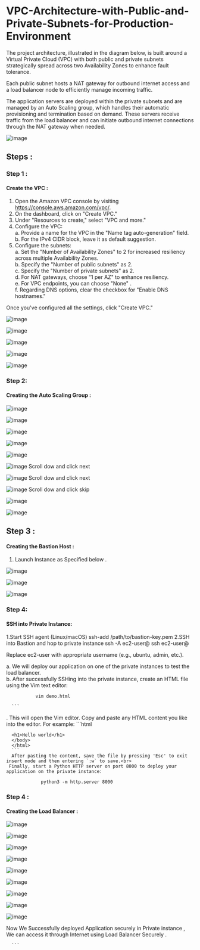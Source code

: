 
# VPC-Architecture-with-Public-and-Private-Subnets-for-Production-Environment
The project architecture, illustrated in the diagram below, is built around a Virtual Private Cloud (VPC) with both public and private subnets strategically spread across two Availability Zones to enhance fault tolerance.

Each public subnet hosts a NAT gateway for outbound internet access and a load balancer node to efficiently manage incoming traffic.

The application servers are deployed within the private subnets and are managed by an Auto Scaling group, which handles their automatic provisioning and termination based on demand. These servers receive traffic from the load balancer and can initiate outbound internet connections through the NAT gateway when needed.

![image](https://github.com/Ahmed1337a/VPC-Architecture-with-Public-and-Private-Subnets-for-Production-Environment/blob/0a8929ac15c7f9611ff484f667e7fbc038ece160/Images/diagram.png)

## Steps :
### Step 1 :
#### Create the VPC :
1. Open the Amazon VPC console by visiting https://console.aws.amazon.com/vpc/.
2. On the dashboard, click on "Create VPC."
3. Under "Resources to create," select "VPC and more."
4. Configure the VPC:<br>
   a. Provide a name for the VPC in the "Name tag auto-generation" field.<br>
   b. For the IPv4 CIDR block, leave it as default suggestion.<br>
5. Configure the subnets:<br>
   a. Set the "Number of Availability Zones" to 2 for increased resiliency across multiple Availability Zones.<br>
   b. Specify the "Number of public subnets" as 2.<br>
   c. Specify the "Number of private subnets" as 2.<br>
   d. For NAT gateways, choose "1 per AZ" to enhance resiliency.<br>
   e. For VPC endpoints, you can choose "None" .<br>
   f. Regarding DNS options, clear the checkbox for "Enable DNS hostnames."<br>


Once you've configured all the settings, click "Create VPC."

![image](https://github.com/Ahmed1337a/VPC-Architecture-with-Public-and-Private-Subnets-for-Production-Environment/blob/f4b351c1423d762ec35620cc5ce769676d8c3780/Images/1.png)

![image](https://github.com/Ahmed1337a/VPC-Architecture-with-Public-and-Private-Subnets-for-Production-Environment/blob/f4b351c1423d762ec35620cc5ce769676d8c3780/Images/2.png)

![image](https://github.com/Ahmed1337a/VPC-Architecture-with-Public-and-Private-Subnets-for-Production-Environment/blob/f4b351c1423d762ec35620cc5ce769676d8c3780/Images/3.png)

![image](https://github.com/Ahmed1337a/VPC-Architecture-with-Public-and-Private-Subnets-for-Production-Environment/blob/f4b351c1423d762ec35620cc5ce769676d8c3780/Images/4.png)

![image](https://github.com/Ahmed1337a/VPC-Architecture-with-Public-and-Private-Subnets-for-Production-Environment/blob/f4b351c1423d762ec35620cc5ce769676d8c3780/Images/5.png)

### Step 2:
#### Creating the Auto Scaling Group :

![image](https://github.com/Ahmed1337a/VPC-Architecture-with-Public-and-Private-Subnets-for-Production-Environment/blob/f4b351c1423d762ec35620cc5ce769676d8c3780/Images/6.png)

![image](https://github.com/Ahmed1337a/VPC-Architecture-with-Public-and-Private-Subnets-for-Production-Environment/blob/f4b351c1423d762ec35620cc5ce769676d8c3780/Images/7.png)

![image](https://github.com/Ahmed1337a/VPC-Architecture-with-Public-and-Private-Subnets-for-Production-Environment/blob/f4b351c1423d762ec35620cc5ce769676d8c3780/Images/8.png)

![image](https://github.com/Ahmed1337a/VPC-Architecture-with-Public-and-Private-Subnets-for-Production-Environment/blob/f4b351c1423d762ec35620cc5ce769676d8c3780/Images/9.png)

![image](https://github.com/Ahmed1337a/VPC-Architecture-with-Public-and-Private-Subnets-for-Production-Environment/blob/f4b351c1423d762ec35620cc5ce769676d8c3780/Images/10.png)

![image](https://github.com/Ahmed1337a/VPC-Architecture-with-Public-and-Private-Subnets-for-Production-Environment/blob/f4b351c1423d762ec35620cc5ce769676d8c3780/Images/11.png)
Scroll dow and click next

![image](https://github.com/Ahmed1337a/VPC-Architecture-with-Public-and-Private-Subnets-for-Production-Environment/blob/f4b351c1423d762ec35620cc5ce769676d8c3780/Images/12.png)
Scroll dow and click next


![image](https://github.com/Ahmed1337a/VPC-Architecture-with-Public-and-Private-Subnets-for-Production-Environment/blob/f4b351c1423d762ec35620cc5ce769676d8c3780/Images/13.png)
Scroll dow and click skip


![image](https://github.com/Ahmed1337a/VPC-Architecture-with-Public-and-Private-Subnets-for-Production-Environment/blob/f4b351c1423d762ec35620cc5ce769676d8c3780/Images/14.png)


![image](https://github.com/Ahmed1337a/VPC-Architecture-with-Public-and-Private-Subnets-for-Production-Environment/blob/f4b351c1423d762ec35620cc5ce769676d8c3780/Images/15.png)


## Step 3 :
#### Creating the Bastion Host :

1. Launch Instance as Specified below .

   
![image](https://github.com/Ahmed1337a/VPC-Architecture-with-Public-and-Private-Subnets-for-Production-Environment/blob/e6a86965a90490a7a1c3001120ad4ef55e533b16/Images/28.png)

![image](https://github.com/Ahmed1337a/VPC-Architecture-with-Public-and-Private-Subnets-for-Production-Environment/blob/07d750c51a3e148dd4228d0349670162189ad1ba/Images/26.png)


![image](https://github.com/Ahmed1337a/VPC-Architecture-with-Public-and-Private-Subnets-for-Production-Environment/blob/07d750c51a3e148dd4228d0349670162189ad1ba/Images/27.png)

### Step 4: 
#### SSH into Private Instance:
1.Start SSH agent (Linux/macOS)
        ssh-add /path/to/bastion-key.pem
2.SSH into Bastion and hop to private instance
        ssh -A ec2-user@<Bastion-Public-IP>
        ssh ec2-user@<Private-Instance-Private-IP>
        
Replace ec2-user with appropriate username (e.g., ubuntu, admin, etc.).

a. We will deploy our application on one of the private instances to test the load balancer. <br>
b. After successfully SSHing into the private instance, create an HTML file using the Vim text editor:

               vim demo.html

      ```        
. This will open the Vim editor. Copy and paste any HTML content you like into the editor.
     For example:
      ```html
      <!DOCTYPE html>
      <html>
      <head>
      <title>Page Title</title>
      </head>
      <body>

      <h1>Hello world</h1>
      </body>
      </html>
      ```
      After pasting the content, save the file by pressing 'Esc' to exit insert mode and then entering `:w` to save.<br>
     Finally, start a Python HTTP server on port 8000 to deploy your application on the private instance:

                 python3 -m http.server 8000


   ### Step 4 :
#### Creating the Load Balancer :

![image](https://github.com/Ahmed1337a/VPC-Architecture-with-Public-and-Private-Subnets-for-Production-Environment/blob/f4b351c1423d762ec35620cc5ce769676d8c3780/Images/16.png)

![image](https://github.com/Ahmed1337a/VPC-Architecture-with-Public-and-Private-Subnets-for-Production-Environment/blob/f4b351c1423d762ec35620cc5ce769676d8c3780/Images/17.png)

![image](https://github.com/Ahmed1337a/VPC-Architecture-with-Public-and-Private-Subnets-for-Production-Environment/blob/f4b351c1423d762ec35620cc5ce769676d8c3780/Images/18.png)

![image](https://github.com/Ahmed1337a/VPC-Architecture-with-Public-and-Private-Subnets-for-Production-Environment/blob/f4b351c1423d762ec35620cc5ce769676d8c3780/Images/19.png)

![image](https://github.com/Ahmed1337a/VPC-Architecture-with-Public-and-Private-Subnets-for-Production-Environment/blob/f4b351c1423d762ec35620cc5ce769676d8c3780/Images/20.png)

![image](https://github.com/Ahmed1337a/VPC-Architecture-with-Public-and-Private-Subnets-for-Production-Environment/blob/f4b351c1423d762ec35620cc5ce769676d8c3780/Images/21.png)

![image](https://github.com/Ahmed1337a/VPC-Architecture-with-Public-and-Private-Subnets-for-Production-Environment/blob/f4b351c1423d762ec35620cc5ce769676d8c3780/Images/22.png)

![image](https://github.com/Ahmed1337a/VPC-Architecture-with-Public-and-Private-Subnets-for-Production-Environment/blob/f4b351c1423d762ec35620cc5ce769676d8c3780/Images/23.png)

![image](https://github.com/Ahmed1337a/VPC-Architecture-with-Public-and-Private-Subnets-for-Production-Environment/blob/f4b351c1423d762ec35620cc5ce769676d8c3780/Images/24.png)




Now We Successfully deployed Application securely in Private instance , We can access it through Internet using Load Balancer Securely .



                 

      ```        











